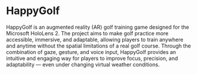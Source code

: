 # HappyGolf

HappyGolf is an augmented reality (AR) golf training game designed for the Microsoft HoloLens 2.
The project aims to make golf practice more accessible, immersive, and adaptable, allowing players to train anywhere and anytime without the spatial limitations of a real golf course.
Through the combination of gaze, gesture, and voice input, HappyGolf provides an intuitive and engaging way for players to improve focus, precision, and adaptability — even under changing virtual weather conditions.

